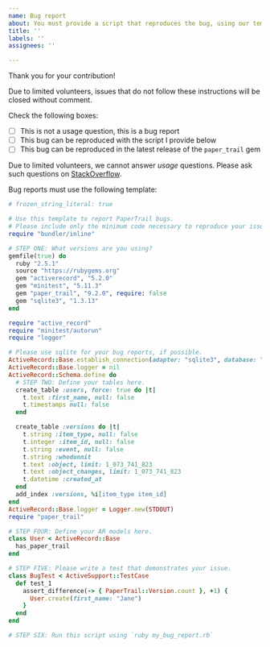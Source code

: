 ```yaml
---
name: Bug report
about: You must provide a script that reproduces the bug, using our template.
title: ''
labels: ''
assignees: ''

---
```


Thank you for your contribution!

Due to limited volunteers, issues that do not follow these instructions will be
closed without comment.

Check the following boxes:

- [ ] This is not a usage question, this is a bug report
- [ ] This bug can be reproduced with the script I provide below
- [ ] This bug can be reproduced in the latest release of the `paper_trail` gem

Due to limited volunteers, we cannot answer *usage* questions. Please ask such
questions on [StackOverflow](https://stackoverflow.com/tags/paper-trail-gem).

Bug reports must use the following template:

```ruby
# frozen_string_literal: true

# Use this template to report PaperTrail bugs.
# Please include only the minimum code necessary to reproduce your issue.
require "bundler/inline"

# STEP ONE: What versions are you using?
gemfile(true) do
  ruby "2.5.1"
  source "https://rubygems.org"
  gem "activerecord", "5.2.0"
  gem "minitest", "5.11.3"
  gem "paper_trail", "9.2.0", require: false
  gem "sqlite3", "1.3.13"
end

require "active_record"
require "minitest/autorun"
require "logger"

# Please use sqlite for your bug reports, if possible.
ActiveRecord::Base.establish_connection(adapter: "sqlite3", database: ":memory:")
ActiveRecord::Base.logger = nil
ActiveRecord::Schema.define do
  # STEP TWO: Define your tables here.
  create_table :users, force: true do |t|
    t.text :first_name, null: false
    t.timestamps null: false
  end

  create_table :versions do |t|
    t.string :item_type, null: false
    t.integer :item_id, null: false
    t.string :event, null: false
    t.string :whodunnit
    t.text :object, limit: 1_073_741_823
    t.text :object_changes, limit: 1_073_741_823
    t.datetime :created_at
  end
  add_index :versions, %i[item_type item_id]
end
ActiveRecord::Base.logger = Logger.new(STDOUT)
require "paper_trail"

# STEP FOUR: Define your AR models here.
class User < ActiveRecord::Base
  has_paper_trail
end

# STEP FIVE: Please write a test that demonstrates your issue.
class BugTest < ActiveSupport::TestCase
  def test_1
    assert_difference(-> { PaperTrail::Version.count }, +1) {
      User.create(first_name: "Jane")
    }
  end
end

# STEP SIX: Run this script using `ruby my_bug_report.rb`
```
